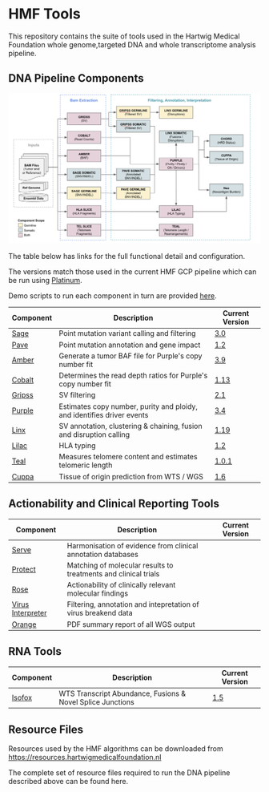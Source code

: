 # HMF Tools

This repository contains the suite of tools used in the Hartwig Medical Foundation whole genome,targeted DNA and whole transcriptome analysis pipeline.  

## DNA Pipeline Components

![HMF_Pipeline](pipeline/hmf_tools_pipeline.png)

The table below has links for the full functional detail and configuration.

The versions match those used in the current HMF GCP pipeline which can be run using [Platinum](https://github.com/hartwigmedical/platinum).

Demo scripts to run each component in turn are provided [here](./pipeline/scripts/).

Component | Description | Current Version
---|---|---
[Sage](./sage/README.md) | Point mutation variant calling and filtering | [3.0](https://github.com/hartwigmedical/hmftools/releases/tag/sage-v3.0)
[Pave](./pave/README.md) | Point mutation annotation and gene impact | [1.2](https://github.com/hartwigmedical/hmftools/releases/tag/pave-v1.2)
[Amber](./amber/README.md) | Generate a tumor BAF file for Purple's copy number fit | [3.9](https://github.com/hartwigmedical/hmftools/releases/tag/amber-v3.9)
[Cobalt](./cobalt/README.md) | Determines the read depth ratios for Purple's copy number fit | [1.13](https://github.com/hartwigmedical/hmftools/releases/tag/cobalt-v1.13)
[Gripss](./gripss/README.md) | SV filtering | [2.1](https://github.com/hartwigmedical/hmftools/releases/tag/gripss-v2.1) 
[Purple](./purple/README.md) | Estimates copy number, purity and ploidy, and identifies driver events | [3.4](https://github.com/hartwigmedical/hmftools/releases/tag/purple-v3.4)
[Linx](./linx/README.md) | SV annotation, clustering & chaining, fusion and disruption calling | [1.19](https://github.com/hartwigmedical/hmftools/releases/tag/linx-v1.19)
[Lilac](./lilac/README.md) | HLA typing | [1.2](https://github.com/hartwigmedical/hmftools/releases/tag/lilac-v1.2)
[Teal](./lilac/README.md) | Measures telomere content and estimates telomeric length | [1.0.1](https://github.com/hartwigmedical/hmftools/releases/tag/teal-v1.0.1)
[Cuppa](./cuppa/README.md) | Tissue of origin prediction from WTS / WGS | [1.6](https://github.com/hartwigmedical/hmftools/releases/tag/cuppa-v1.6)

## Actionability and Clinical Reporting Tools

Component | Description | Current Version
---|---|---
[Serve](./serve/README.md) | Harmonisation of evidence from clinical annotation databases | 
[Protect](./protect/README.md) | Matching of molecular results to treatments and clinical trials |
[Rose](./rose/README.md) | Actionability of clinically relevant molecular findings |
[Virus Interpreter](./virus-interpreter/README.md) | Filtering, annotation and intepretation of virus breakend data |
[Orange](./orange/README.md) | PDF summary report of all WGS output | 

## RNA Tools

Component | Description | Current Version
---|---|---
[Isofox](./isofox/README.md) | WTS Transcript Abundance, Fusions & Novel Splice Junctions | [1.5](https://github.com/hartwigmedical/hmftools/releases/tag/isofox-v1.5)

## Resource Files
Resources used by the HMF algorithms can be downloaded from https://resources.hartwigmedicalfoundation.nl

The complete set of resource files required to run the DNA pipeline described above can be found here.

